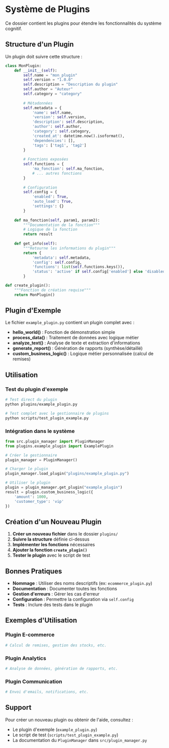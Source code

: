 # Système de Plugins

Ce dossier contient les plugins pour étendre les fonctionnalités du système cognitif.

## Structure d'un Plugin

Un plugin doit suivre cette structure :

```python
class MonPlugin:
    def __init__(self):
        self.name = "mon_plugin"
        self.version = "1.0.0"
        self.description = "Description du plugin"
        self.author = "Auteur"
        self.category = "category"
        
        # Métadonnées
        self.metadata = {
            'name': self.name,
            'version': self.version,
            'description': self.description,
            'author': self.author,
            'category': self.category,
            'created_at': datetime.now().isoformat(),
            'dependencies': [],
            'tags': ['tag1', 'tag2']
        }
        
        # Fonctions exposées
        self.functions = {
            'ma_fonction': self.ma_fonction,
            # ... autres fonctions
        }
        
        # Configuration
        self.config = {
            'enabled': True,
            'auto_load': True,
            'settings': {}
        }
    
    def ma_fonction(self, param1, param2):
        """Documentation de la fonction"""
        # Logique de la fonction
        return result
    
    def get_info(self):
        """Retourne les informations du plugin"""
        return {
            'metadata': self.metadata,
            'config': self.config,
            'functions': list(self.functions.keys()),
            'status': 'active' if self.config['enabled'] else 'disabled'
        }

def create_plugin():
    """Fonction de création requise"""
    return MonPlugin()
```

## Plugin d'Exemple

Le fichier `example_plugin.py` contient un plugin complet avec :

- **hello_world()** : Fonction de démonstration simple
- **process_data()** : Traitement de données avec logique métier
- **analyze_text()** : Analyse de texte et extraction d'informations
- **generate_report()** : Génération de rapports (synthèse/détaillé)
- **custom_business_logic()** : Logique métier personnalisée (calcul de remises)

## Utilisation

### Test du plugin d'exemple

```bash
# Test direct du plugin
python plugins/example_plugin.py

# Test complet avec le gestionnaire de plugins
python scripts/test_plugin_example.py
```

### Intégration dans le système

```python
from src.plugin_manager import PluginManager
from plugins.example_plugin import ExamplePlugin

# Créer le gestionnaire
plugin_manager = PluginManager()

# Charger le plugin
plugin_manager.load_plugin("plugins/example_plugin.py")

# Utiliser le plugin
plugin = plugin_manager.get_plugin("example_plugin")
result = plugin.custom_business_logic({
    'amount': 1000,
    'customer_type': 'vip'
})
```

## Création d'un Nouveau Plugin

1. **Créer un nouveau fichier** dans le dossier `plugins/`
2. **Suivre la structure** définie ci-dessus
3. **Implémenter les fonctions** nécessaires
4. **Ajouter la fonction `create_plugin()`**
5. **Tester le plugin** avec le script de test

## Bonnes Pratiques

- **Nommage** : Utiliser des noms descriptifs (ex: `ecommerce_plugin.py`)
- **Documentation** : Documenter toutes les fonctions
- **Gestion d'erreurs** : Gérer les cas d'erreur
- **Configuration** : Permettre la configuration via `self.config`
- **Tests** : Inclure des tests dans le plugin

## Exemples d'Utilisation

### Plugin E-commerce
```python
# Calcul de remises, gestion des stocks, etc.
```

### Plugin Analytics
```python
# Analyse de données, génération de rapports, etc.
```

### Plugin Communication
```python
# Envoi d'emails, notifications, etc.
```

## Support

Pour créer un nouveau plugin ou obtenir de l'aide, consultez :
- Le plugin d'exemple (`example_plugin.py`)
- Le script de test (`scripts/test_plugin_example.py`)
- La documentation du `PluginManager` dans `src/plugin_manager.py` 